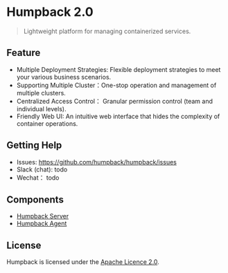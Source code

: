 # Humpback 2.0

> Lightweight platform for managing containerized services.

## Feature

- Multiple Deployment Strategies: Flexible deployment strategies to meet your various business scenarios.
- Supporting Multiple Cluster：One-stop operation and management of multiple clusters.
- Centralized Access Control： Granular permission control (team and individual levels).
- Friendly Web UI: An intuitive web interface that hides the complexity of container operations.

## Getting Help

- Issues: https://github.com/humpback/humpback/issues
- Slack (chat): todo
- Wechat： todo

## Components

* [Humpback Server](https://github.com/humpback/humpback-server)
* [Humpback Agent](https://github.com/humpback/humpback-agent)

## License

Humpback is licensed under the [Apache Licence 2.0](http://www.apache.org/licenses/LICENSE-2.0.html).   

